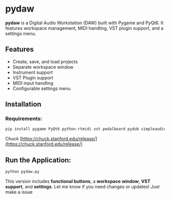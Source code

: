 # pydaw

**pydaw** is a Digital Audio Workstation (DAW) built with Pygame and PyQt6. It features workspace management, MIDI handling, VST plugin support, and a settings menu.

## Features
- Create, save, and load projects
- Separate workspace window
- Instrument support
- VST Plugin support
- MIDI input handling
- Configurable settings menu

## Installation
### Requirements:
```bash
pip install pygame PyQt6 python-rtmidi vst pedalboard pydub simpleaudio

```
Chuck
[https://chuck.stanford.edu/release/](https://chuck.stanford.edu/release/)

## Run the Application:

```bash
python pydaw.py
```

This version includes **functional buttons**, a **workspace window**, **VST support**, and **settings**. Let me know if you need changes or updates! Just make a issue
